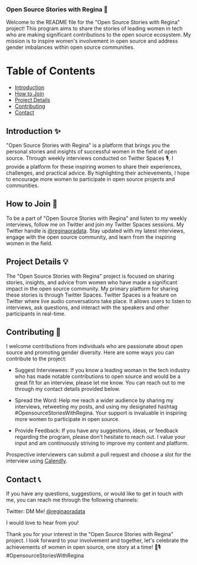 ### Open Source Stories with Regina 🌟

Welcome to the README file for the "Open Source Stories with Regina" project! This program aims to share the stories of leading women in tech who are making significant contributions to the open source ecosystem. My mission is to inspire women's involvement in open source and address gender imbalances within open source communities.


# Table of Contents

- [Introduction](#introduction)
- [How to Join](#how-to-join)
- [Project Details](#project-details)
- [Contributing](#contributing)
- [Contact](#contact)

## Introduction ✨

"Open Source Stories with Regina" is a platform that brings you the personal stories and insights of successful women in the field of open source. Through weekly interviews conducted on Twitter Spaces 🎙️, I provide a platform for these inspiring women to share their experiences, challenges, and practical advice. By highlighting their achievements, I hope to encourage more women to participate in open source projects and communities.

## How to Join 🌟

To be a part of "Open Source Stories with Regina" and listen to my weekly interviews, follow me on Twitter and join my Twitter Spaces sessions. My Twitter handle is [@reginaoradata](https://twitter.com/reginaoradata). Stay updated with my latest interviews, engage with the open source community, and learn from the inspiring women in the field.

## Project Details 💡

The "Open Source Stories with Regina" project is focused on sharing stories, insights, and advice from women who have made a significant impact in the open source community. My primary platform for sharing these stories is through Twitter Spaces. Twitter Spaces is a feature on Twitter where live audio conversations take place. It allows users to listen to interviews, ask questions, and interact with the speakers and other participants in real-time.

## Contributing 🚀

I welcome contributions from individuals who are passionate about open source and promoting gender diversity. Here are some ways you can contribute to the project:

-  Suggest Interviewees: If you know a leading woman in the tech industry who has made notable contributions to open source and would be a great fit for an interview, please let me know. You can reach out to me through my contact details provided below.

- Spread the Word: Help me reach a wider audience by sharing my interviews, retweeting my posts, and using my designated hashtag #OpensourceStoriesWithRegina. Your support is invaluable in inspiring more women to participate in open source.

- Provide Feedback: If you have any suggestions, ideas, or feedback regarding the program, please don't hesitate to reach out. I value your input and am continuously striving to improve my content and platform.

Prospective interviewers can submit a pull request and choose a slot for the interview using [Calendly](https://calendly.com/reginankem/osswithregina).

## Contact 📞

If you have any questions, suggestions, or would like to get in touch with me, you can reach me through the following channels:

Twitter: DM Me!  [@reginaoradata](https://twitter.com/reginaoradata)

I would love to hear from you!

Thank you for your interest in the "Open Source Stories with Regina" project. I look forward to your involvement and together, let's celebrate the achievements of women in open source, one story at a time! 🌟🎙️ #OpensourceStoriesWithRegina
